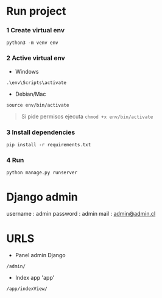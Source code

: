 # Run project 

### 1 Create virtual env 
```
python3 -m venv env
```

### 2 Active virtual env

- Windows 
```
.\env\Scripts\activate
```

- Debian/Mac
```
source env/bin/activate
```

> Si pide permisos ejecuta `chmod +x env/bin/activate`


### 3 Install dependencies

```
pip install -r requirements.txt
```

### 4 Run 
```
python manage.py runserver
```

# Django admin

username : admin
password : admin 
mail : admin@admin.cl


# URLS 

- Panel admin Django
```
/admin/
```

- Index app 'app'
```
/app/indexView/
```
